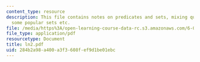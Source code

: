 ```yaml
---
content_type: resource
description: This file contains notes on predicates and sets, mixing quantifiers,
  some popular sets etc.
file: /media/https%3A/open-learning-course-data-rc.s3.amazonaws.com/6-042j-mathematics-for-computer-science-fall-2005/284b2a98a400a3f3608fef9d1be01ebc_ln2.pdf
file_type: application/pdf
resourcetype: Document
title: ln2.pdf
uid: 284b2a98-a400-a3f3-608f-ef9d1be01ebc
---
```

